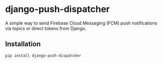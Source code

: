 # django-push-dispatcher

A simple way to send Firebase Cloud Messaging (FCM) push notifications via topics or direct tokens from Django.

## Installation

```bash
pip install django-push-dispatcher

